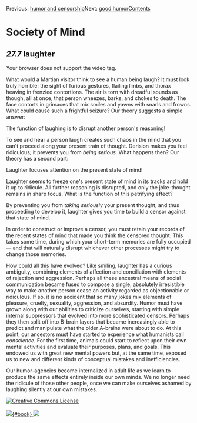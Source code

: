 <div class="chapnav">

<span class="prev">Previous: [humor and
censorship](./som-27.6.html)</span><span class="next">Next: [good
humor](./som-27.8.html)</span><span
class="contents">[Contents](index.html)</span>
<div class="titlebar">

Society of Mind
===============

</div>

</div>

*27.7* laughter
---------------

Your browser does not support the video tag.

What would a Martian visitor think to see a human being laugh? It must
look truly horrible: the sight of furious gestures, flailing limbs, and
thorax heaving in frenzied contortions. The air is torn with dreadful
sounds as though, all at once, that person wheezes, barks, and chokes to
death. The face contorts in grimaces that mix smiles and yawns with
snarls and frowns. What could cause such a frightful seizure? Our theory
suggests a simple answer:

The function of laughing is to disrupt another person's reasoning!

To see and hear a person laugh creates such chaos in the mind that you
can't proceed along your present train of thought. Derision makes you
feel ridiculous; it prevents you from *being serious.* What happens
then? Our theory has a second part:

Laughter focuses attention on the present state of mind!

Laughter seems to freeze one's present state of mind in its tracks and
hold it up to ridicule. All further reasoning is disrupted, and only the
joke-thought remains in sharp focus. What is the function of this
petrifying effect?

By preventing you from *taking seriously* your present thought, and thus
proceeding to develop it, laughter gives you time to build a censor
against that state of mind.

In order to construct or improve a censor, you must retain your records
of the recent states of mind that made you think the censored thought.
This takes some time, during which your short-term memories are fully
occupied — and that will naturally disrupt whichever other processes
might try to change those memories.

How could all this have evolved? Like smiling, laughter has a curious
ambiguity, combining elements of affection and conciliation with
elements of rejection and aggression. Perhaps all these ancestral means
of social communication became fused to compose a single, absolutely
irresistible way to make another person cease an activity regarded as
objectionable or ridiculous. If so, it is no accident that so many jokes
mix elements of pleasure, cruelty, sexuality, aggression, and absurdity.
Humor must have grown along with our abilities to criticize ourselves,
starting with simple internal suppressors that evolved into more
sophisticated censors. Perhaps they then split off into B-brain layers
that became increasingly able to predict and manipulate what the older
A-brains were about to do. At this point, our ancestors must have
started to experience what humanists call *conscience.* For the first
time, animals could start to reflect upon their own mental activities
and evaluate their purposes, plans, and goals. This endowed us with
great new mental powers but, at the same time, exposed us to new and
different kinds of conceptual mistakes and inefficiencies.

Our humor-agencies become internalized in adult life as we learn to
produce the same effects entirely inside our own minds. We no longer
need the ridicule of those other people, once we can make ourselves
ashamed by laughing silently at our own mistakes.

<div class="footer">

[![Creative Commons
License](http://i.creativecommons.org/l/by-nc-sa/3.0/80x15.png)](http://creativecommons.org/licenses/by-nc-sa/3.0/deed.en_US)\
\
[![](./images/som_book.jpeg){#book}
![](./images/a_logo_17.gif)](http://www.amazon.com/gp/product/0671657135?ie=UTF8&camp=1789&creativeASIN=0671657135&linkCode=xm2&tag=marvinminsky)

</div>
